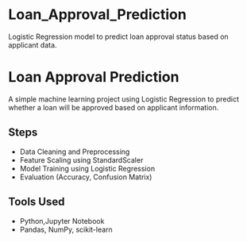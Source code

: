 # Loan_Approval_Prediction
Logistic Regression model to predict loan approval status based on applicant data.
# Loan Approval Prediction

A simple machine learning project using Logistic Regression to predict whether a loan will be approved based on applicant information.

## Steps
- Data Cleaning and Preprocessing
- Feature Scaling using StandardScaler
- Model Training using Logistic Regression
- Evaluation (Accuracy, Confusion Matrix)

## Tools Used
- Python,Jupyter Notebook
- Pandas, NumPy, scikit-learn
